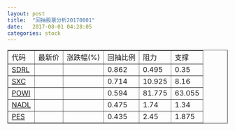 ```yaml
---
layout: post
title:  "回抽股票分析20170801"
date:   2017-08-01 04:28:05
categories: stock
---
```

<script type="text/javascript">
var stockList = []
stockList.push('gb_sdrl');
stockList.push('gb_sxc');
stockList.push('gb_powi');
stockList.push('gb_nadl');
stockList.push('gb_pes');
</script>
<table border="1">
 <tr>
 <td>代码</td>
 <td>最新价</td>
 <td>涨跌幅(%)</td>
 <td>回抽比例</td>
 <td>阻力</td>
 <td>支撑</td>
</tr>
  <tr id="sdrl">
  <td><a href="http://stock.finance.sina.com.cn/usstock/quotes/SDRL.html" target="_blank">SDRL</a></td><td></td><td></td><td>0.862</td><td>0.495</td><td>0.35</td></tr>
  <tr id="sxc">
  <td><a href="http://stock.finance.sina.com.cn/usstock/quotes/SXC.html" target="_blank">SXC</a></td><td></td><td></td><td>0.714</td><td>10.925</td><td>8.16</td></tr>
  <tr id="powi">
  <td><a href="http://stock.finance.sina.com.cn/usstock/quotes/POWI.html" target="_blank">POWI</a></td><td></td><td></td><td>0.594</td><td>81.775</td><td>63.055</td></tr>
  <tr id="nadl">
  <td><a href="http://stock.finance.sina.com.cn/usstock/quotes/NADL.html" target="_blank">NADL</a></td><td></td><td></td><td>0.475</td><td>1.74</td><td>1.34</td></tr>
  <tr id="pes">
  <td><a href="http://stock.finance.sina.com.cn/usstock/quotes/PES.html" target="_blank">PES</a></td><td></td><td></td><td>0.435</td><td>2.45</td><td>1.875</td></tr>
</table>
